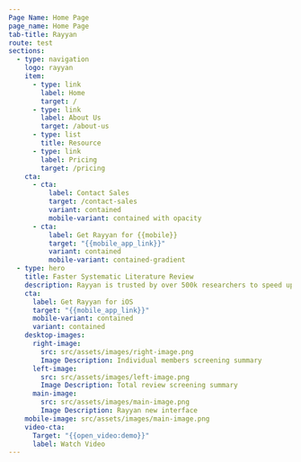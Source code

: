 ```yaml
---
Page Name: Home Page
page_name: Home Page
tab-title: Rayyan
route: test
sections:
  - type: navigation
    logo: rayyan
    item:
      - type: link
        label: Home
        target: /
      - type: link
        label: About Us
        target: /about-us
      - type: list
        title: Resource
      - type: link
        label: Pricing
        target: /pricing
    cta:
      - cta:
          label: Contact Sales
          target: /contact-sales
          variant: contained
          mobile-variant: contained with opacity
      - cta:
          label: Get Rayyan for {{mobile}}
          target: "{{mobile_app_link}}"
          variant: contained
          mobile-variant: contained-gradient
  - type: hero
    title: Faster Systematic Literature Review
    description: Rayyan is trusted by over 500k researchers to speed up their Reviews
    cta:
      label: Get Rayyan for iOS
      target: "{{mobile_app_link}}"
      mobile-variant: contained
      variant: contained
    desktop-images:
      right-image:
        src: src/assets/images/right-image.png
        Image Description: Individual members screening summary
      left-image:
        src: src/assets/images/left-image.png
        Image Description: Total review screening summary
      main-image:
        src: src/assets/images/main-image.png
        Image Description: Rayyan new interface
    mobile-image: src/assets/images/main-image.png
    video-cta:
      Target: "{{open_video:demo}}"
      label: Watch Video
---
```

